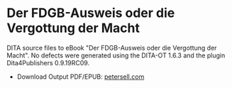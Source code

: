 Der FDGB-Ausweis oder die Vergottung der Macht
==============================================
DITA source files to eBook "Der FDGB-Ausweis oder die Vergottung der Macht". No defects were generated using the DITA-OT 1.6.3 and the plugin Dita4Publishers 0.9.19RC09.

* Download Output PDF/EPUB: [petersell.com](http://www.petersell.com/fdgbausweis/)
